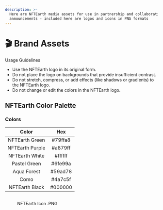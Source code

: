 ```yaml
---
description: >-
  Here are NFTEarth media assets for use in partnership and collaboration
  announcements - included here are logos and icons in PNG formats
---
```


# 🎬 Brand Assets

Usage Guidelines

* Use the NFTEarth logo in its original form.
* Do not place the logo on backgrounds that provide insufficient contrast.
* Do not stretch, compress, or add effects (like shadows or gradients) to the NFTEarth logo.
* Do not change or edit the colors in the NFTEarth logo.

## **NFTEarth Color Palette**

### Colors

<table data-full-width="false"><thead><tr><th align="center">Color</th><th align="center">Hex</th></tr></thead><tbody><tr><td align="center">NFTEarth Green</td><td align="center">#79ffa8</td></tr><tr><td align="center">NFTEarth Purple</td><td align="center">#a879ff</td></tr><tr><td align="center">NFTEarth White</td><td align="center">#ffffff</td></tr><tr><td align="center">Pastel Green</td><td align="center">#6fe99a</td></tr><tr><td align="center">Aqua Forest</td><td align="center">#59ad78</td></tr><tr><td align="center">Como</td><td align="center">#4a7c5f</td></tr><tr><td align="center">NFTEarth Black</td><td align="center">#000000</td></tr></tbody></table>



<figure><img src="../.gitbook/assets/NFTE_Icon.png" alt=""><figcaption><p>NFTEarth Icon .PNG</p></figcaption></figure>
